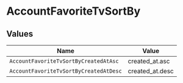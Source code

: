 # AccountFavoriteTvSortBy


## Values

| Name                                   | Value                                  |
| -------------------------------------- | -------------------------------------- |
| `AccountFavoriteTvSortByCreatedAtAsc`  | created_at.asc                         |
| `AccountFavoriteTvSortByCreatedAtDesc` | created_at.desc                        |